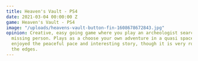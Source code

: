 ```yaml
---
title: Heaven's Vault - PS4
date: 2021-03-04 00:00:00 Z
game: Heaven's Vault - PS4
image: "/uploads/heavens-vault-button-fin-1608678672843.jpg"
opinion: Creative, easy going game where you play an archeologist searching for a
  missing person. Plays as a choose your own adventure in a quasi space setting. I
  enjoyed the peaceful pace and interesting story, though it is very rough around
  the edges.
---
```



